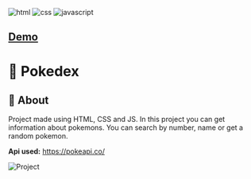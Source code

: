 ![html](https://img.shields.io/badge/-HTML-e67e22)
![css](https://img.shields.io/badge/-CSS-3498db)
![javascript](https://img.shields.io/badge/-Javascript-f1c40f)
## [Demo](https://crisgon.github.io/pokedex)


# 📱 Pokedex

## 📖 About 
Project made using HTML, CSS and JS. In this project you can get information about pokemons. You can search by number, name or get a random pokemon.

**Api used:** https://pokeapi.co/

![Project](https://i.imgur.com/lSu9Mug.png)
